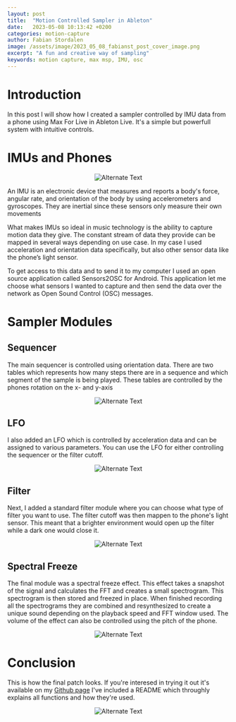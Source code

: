 ```yaml
---
layout: post
title:  "Motion Controlled Sampler in Ableton"
date:   2023-05-08 10:13:42 +0200
categories: motion-capture
author: Fabian Stordalen
image: /assets/image/2023_05_08_fabianst_post_cover_image.png
excerpt: "A fun and creative way of sampling"
keywords: motion capture, max msp, IMU, osc
---
```


# Introduction

In this post I will show how I created a sampler controlled by IMU data from a phone using Max For Live in Ableton Live. It's a simple but powerfull system with intuitive controls.

# IMUs and Phones

<figure style="text-align: center;">
   <img src="/assets/image/2023_05_08_fabianst_phonesensors.png" alt="Alternate Text" width="auto" />
</figure>

An IMU is an electronic device that measures and reports a body's force, angular rate, and orientation of the body by using accelerometers and gyroscopes. They are inertial since these sensors only measure their own movements 

What makes IMUs so ideal in music technology is the ability to capture motion data they give. The constant stream of data they provide can be mapped in several ways depending on use case. In my case I used acceleration and orientation data specifically, but also other sensor data like the phone’s light sensor.

To get access to this data and to send it to my computer I used an open source application called Sensors2OSC for Android. This application let me choose what sensors I wanted to capture and then send the data over the network as Open Sound Control (OSC) messages.

# Sampler Modules

## Sequencer

The main sequencer is controlled using orientation data. There are two tables which represents how many steps there are in a sequence and which segment of the sample is being played. These tables are controlled by the phones rotation on the x- and y-axis

<figure style="text-align: center;">
   <img src="/assets/image/2023_05_08_fabianst_tables.png" alt="Alternate Text" width="auto" />
</figure>

## LFO

I also added an LFO which is controlled by acceleration data and can be assigned to various parameters. You can use the LFO for either controlling the sequencer or the filter cutoff.

<figure style="text-align: center;">
   <img src="/assets/image/2023_05_08_fabianst_lfo.png" alt="Alternate Text" width="auto" />
</figure>

## Filter

Next, I added a standard filter module where you can choose what type of filter you want to use. The filter cutoff was then mappen to the phone's light sensor. This meant that a brighter environment would open up the filter while a dark one would close it.

<figure style="text-align: center;">
   <img src="/assets/image/2023_05_08_fabianst_filter.png" alt="Alternate Text" width="auto" />
</figure>

## Spectral Freeze

The final module was a spectral freeze effect. This effect takes a snapshot of the signal and calculates the FFT and creates a small spectrogram. This spectrogram is then stored and freezed in place. When finished recording all the spectrograms they are combined and resynthesized to create a unique sound depending on the playback speed and FFT window used. The volume of the effect can also be controlled using the pitch of the phone.

<figure style="text-align: center;">
   <img src="/assets/image/2023_05_08_fabianst_spectralfreeze.png" alt="Alternate Text" width="auto" />
</figure>

# Conclusion

This is how the final patch looks. If you're interesed in trying it out it's available on my [Github page](https://github.com/FabianStord/Motion-Sampler) I've included a README which throughly explains all functions and how they're used.

<figure style="text-align: center;">
   <img src="https://www.uio.no/english/studies/programmes/SMC-master/blog/assets/image/2023_05_08_fabianst_sampler.png?alt=original" alt="Alternate Text" width="auto" />
</figure>